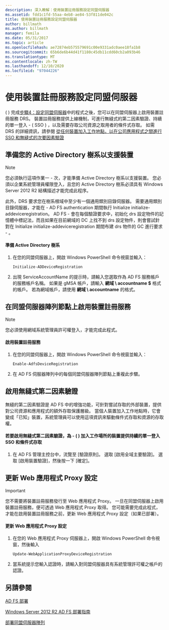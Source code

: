```yaml
---
description: 深入瞭解：使用裝置註冊服務設定同盟伺服器
ms.assetid: fdd1c1fd-55aa-4eb8-ae84-53f811de042c
title: 使用裝置註冊服務設定同盟伺服器
author: billmath
ms.author: billmath
manager: femila
ms.date: 05/31/2017
ms.topic: article
ms.openlocfilehash: ae72874eb575579691c00e9331adc0aee18fa1b8
ms.sourcegitcommit: 65b6de6b44d41f1180c45db11cdd60cb2a093b46
ms.translationtype: MT
ms.contentlocale: zh-TW
ms.lasthandoff: 12/10/2020
ms.locfileid: "97044226"
---
```

# <a name="configure-a-federation-server-with-device-registration-service"></a>使用裝置註冊服務設定同盟伺服器

\( \) 完成[步驟4：設定同盟伺服器](/previous-versions/orphan-topics/ws.11/dn303424(v=ws.11))中的程式之後，您可以在同盟伺服器上啟用裝置註冊服務 DRS。 裝置註冊服務提供上線機制，可進行無縫式的第二因素驗證、持續的單一登入 \- \( SSO \) ，以及需要存取公司資源之取用者的條件式存取。 如需 DRS 的詳細資訊，請參閱 [從任何裝置加入工作地點，以在公司應用程式之間進行 SSO 和無縫式的次要因素驗證](../../ad-fs/operations/Join-to-Workplace-from-Any-Device-for-SSO-and-Seamless-Second-Factor-Authentication-Across-Company-Applications.md)

## <a name="prepare-your-active-directory-forest-to-support-devices"></a>準備您的 Active Directory 樹系以支援裝置

> [!NOTE]
> 您必須執行這項作業一 \- 次，才能準備 Active Directory 樹系以支援裝置。 您必須以企業系統管理員權限登入，且您的 Active Directory 樹系必須具有 Windows Server 2012 R2 結構描述才能完成此程序。
>
> 此外，DRS 要求您在樹系根域中至少有一個通用類別目錄伺服器。 需要通用類別目錄伺服器，才能在 \- AD FS authentication 期間執行 Initialize initialize-addeviceregistration。 AD FS \- 會在每個驗證要求中，初始化 drs 設定物件的記憶體中標記法，而且如果在目前網域的 DC 上找不到 drs 設定物件，則會嘗試針對在 Initialize initialize-addeviceregistration 期間布建 drs 物件的 GC 進行要求 \- 。

#### <a name="to-prepare-the-active-directory-forest"></a>準備 Active Directory 樹系

1.  在您的同盟伺服器上，開啟 Windows PowerShell 命令視窗並輸入：

    ```
    Initialize-ADDeviceRegistration
    ```

2.  出現 ServiceAccountName 的提示時，請輸入您選取作為 AD FS 服務帳戶的服務帳戶名稱。  如果是 gMSA 帳戶，請輸入 **網域 \\ accountname $** 格式的帳戶。 若為網域帳戶，請使用 **網域 \\ accountname** 的格式。

## <a name="enable-device-registration-service-on-a-federation-server-farm-node"></a>在同盟伺服器陣列節點上啟用裝置註冊服務

> [!NOTE]
> 您必須使用網域系統管理員許可權登入，才能完成此程式。

#### <a name="to-enable-device-registration-service"></a>啟用裝置註冊服務

1.  在您的同盟伺服器上，開啟 Windows PowerShell 命令視窗並輸入：

    ```
    Enable-AdfsDeviceRegistration
    ```

2.  在 AD FS 伺服器陣列中的每個同盟伺服器陣列節點上重複此步驟。

## <a name="enable-seamless-second-factor-authentication"></a>啟用無縫式第二因素驗證
無縫的第二因素驗證是 AD FS 中的增強功能，可針對嘗試存取的外部裝置，提供對公司資源和應用程式的額外存取保護層級。 當個人裝置加入工作地點時，它會變成「已知」裝置，系統管理員可以使用這項資訊來驅動條件式存取和資源的存取權。

#### <a name="to-enable-seamless-second-factor-authentication-persistent-single-sign-on-sso-and-conditional-access-for-workplace-joined-devices"></a>若要啟用無縫式第二因素驗證，為 \- \( \) 加入工作場所的裝置提供持續的單一登入 SSO 和條件式存取

1.  在 AD FS 管理主控台中，流覽至 [驗證原則]。 選取 [啟用全域主要驗證]。 選取 [啟用裝置驗證]，然後按一下 [確定]。

## <a name="update-the-web-application-proxy-configuration"></a>更新 Web 應用程式 Proxy 設定

> [!IMPORTANT]
> 您不需要將裝置註冊服務發行至 Web 應用程式 Proxy。  一旦在同盟伺服器上啟用裝置註冊服務，便可透過 Web 應用程式 Proxy 取得。  您可能需要完成此程式，才能在啟用裝置註冊服務之前，更新 Web 應用程式 Proxy 設定（如果已部署）。

#### <a name="to-update-the-web-application-proxy-configuration"></a>更新 Web 應用程式 Proxy 設定

1.  在您的 Web 應用程式 Proxy 伺服器上，開啟 Windows PowerShell 命令視窗，然後輸入

    ```
    Update-WebApplicationProxyDeviceRegistration
    ```

2.  當系統提示您輸入認證時，請輸入對同盟伺服器具有系統管理許可權之帳戶的認證。

## <a name="see-also"></a>另請參閱

[AD FS 部署](../../ad-fs/AD-FS-Deployment.md)

[Windows Server 2012 R2 AD FS 部署指南](../../ad-fs/deployment/Windows-Server-2012-R2-AD-FS-Deployment-Guide.md)

[部署同盟伺服器陣列](../../ad-fs/deployment/Deploying-a-Federation-Server-Farm.md)

